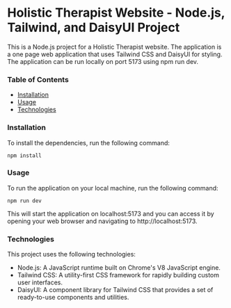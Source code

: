 # Holistic Therapist Website - Node.js, Tailwind, and DaisyUI Project

This is a Node.js project for a Holistic Therapist website. The application is a one page web application that uses Tailwind CSS and DaisyUI for styling. The application can be run locally on port 5173 using npm run dev.

### Table of Contents

- [Installation](#installation)
- [Usage](#usage)
- [Technologies](#technologies)

### Installation<a id="installation" /> 

To install the dependencies, run the following command:

    npm install

### Usage<a id="usage" /> 

To run the application on your local machine, run the following command:

    npm run dev

This will start the application on localhost:5173 and you can access it by opening your web browser and navigating to http://localhost:5173.

### Technologies<a id="technologies" /> 

This project uses the following technologies:

- Node.js: A JavaScript runtime built on Chrome's V8 JavaScript engine.
- Tailwind CSS: A utility-first CSS framework for rapidly building custom user interfaces.
- DaisyUI: A component library for Tailwind CSS that provides a set of ready-to-use components and utilities.
